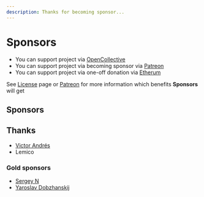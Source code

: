 ```yaml
---
description: Thanks for becoming sponsor...
---
```


# Sponsors

* You can support project via [OpenCollective](https://opencollective.com/nanoexpress)
* You can support project via becoming sponsor via [Patreon](https://patreon.com/dalisoft) 
* You can support project via one-off donation via [Etherum](https://etherscan.io/address/0x966234411ef14b36069005af26bd3f43a76a9983)

See [License]() page or [Patreon](https://www.patreon.com/dalisoft) for more information which benefits **Sponsors** will get

## Sponsors

## Thanks

* [Victor Andrés](https://github.com/victor-a-rigacci)
* Lemico

### Gold sponsors

* [Sergey N](https://github.com/mrauhu)
* [Yaroslav Dobzhanskij](https://github.com/yarsky-tgz)

### 

